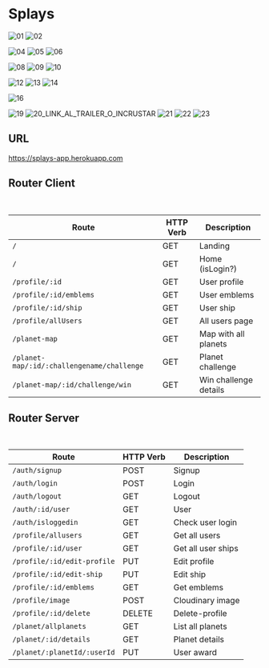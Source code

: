 # Splays

![01](https://user-images.githubusercontent.com/46814661/148819994-bcd3ecb3-2fc0-403a-91bd-912995ee3d1e.jpg)
![02](https://user-images.githubusercontent.com/46814661/148819997-8f7077af-a9c4-40e2-bdf7-2e6abcdfe650.jpg)

![04](https://user-images.githubusercontent.com/46814661/148821946-30a6ecda-3156-41cb-bca1-117f3817a435.jpg)
![05](https://user-images.githubusercontent.com/46814661/148821958-099eec5d-cdc2-4f14-8910-612d43cac6bc.jpg)
![06](https://user-images.githubusercontent.com/46814661/148821987-475dbb10-1197-4fc6-b0fe-7775d24573cf.jpg)

![08](https://user-images.githubusercontent.com/46814661/148822000-a2327cbf-f983-49ac-8f4a-fec7e43fd18c.jpg)
![09](https://user-images.githubusercontent.com/46814661/148822010-c928714f-dd2e-4b19-a7dd-a9306c74d197.jpg)
![10](https://user-images.githubusercontent.com/46814661/148822018-012717ee-ec97-4462-b258-baf1d75bb961.jpg)

![12](https://user-images.githubusercontent.com/46814661/148822026-2a4109d5-d6e5-44ad-b582-ecafedcfe9af.jpg)
![13](https://user-images.githubusercontent.com/46814661/148822046-442830c1-536b-4463-8cd0-bcde67364c9f.jpg)
![14](https://user-images.githubusercontent.com/46814661/148822058-1f6af1bb-8beb-421a-bf15-c7c649d3d6d1.jpg)

![16](https://user-images.githubusercontent.com/46814661/148822071-910644bc-f8bb-442b-9a4d-6b8cce354cd2.jpg)

![19](https://user-images.githubusercontent.com/46814661/148822106-6d156834-3857-4d69-83f8-91dc895d73ac.jpg)
![20_LINK_AL_TRAILER_O_INCRUSTAR](https://user-images.githubusercontent.com/46814661/148822133-8aba2778-cb51-472c-913c-0509bd7f8864.jpg)
![21](https://user-images.githubusercontent.com/46814661/148822168-676f4217-c9e2-470e-8f1e-213ca541321d.jpg)
![22](https://user-images.githubusercontent.com/46814661/148822173-938d6f32-5d21-49f1-9d2c-24a2e51cf0ec.jpg)
![23](https://user-images.githubusercontent.com/46814661/148822178-9262bcc4-b306-44fa-9088-aeeb09651e72.jpg)

## URL

https://splays-app.herokuapp.com

## Router Client

<br>

| Route                                       | HTTP Verb | Description           |
| ------------------------------------------- | --------- | --------------------- |
| `/`                                         | GET       | Landing               |
| `/`                                         | GET       | Home (isLogin?)       |
| `/profile/:id`                              | GET       | User profile          |
| `/profile/:id/emblems`                      | GET       | User emblems          |
| `/profile/:id/ship`                         | GET       | User ship             | 
| `/profile/allUsers`                         | GET       | All users page        | 
| `/planet-map`                               | GET       | Map with all planets  |
| `/planet-map/:id/:challengename/challenge`  | GET       | Planet challenge      |
| `/planet-map/:id/challenge/win`             | GET       | Win challenge details |

## Router Server

<br>

| Route                              | HTTP Verb | Description        |
| ---------------------------------- | --------- | ------------------ |
| `/auth/signup`                     | POST      | Signup             |
| `/auth/login`                      | POST      | Login              |
| `/auth/logout`                     | GET       | Logout             |
| `/auth/:id/user`                   | GET       | User               |
| `/auth/isloggedin`                 | GET       | Check user login   |
| `/profile/allusers`                | GET       | Get all users      |
| `/profile/:id/user`                | GET       | Get all user ships |
| `/profile/:id/edit-profile`        | PUT       | Edit profile       |
| `/profile/:id/edit-ship`           | PUT       | Edit ship          |
| `/profile/:id/emblems`             | GET       | Get emblems        |
| `/profile/image`                   | POST      | Cloudinary image   |
| `/profile/:id/delete`              | DELETE    | Delete-profile     |
| `/planet/allplanets`               | GET       | List all planets   |
| `/planet/:id/details`              | GET       | Planet details     |
| `/planet/:planetId/:userId`        | PUT       | User award         |
